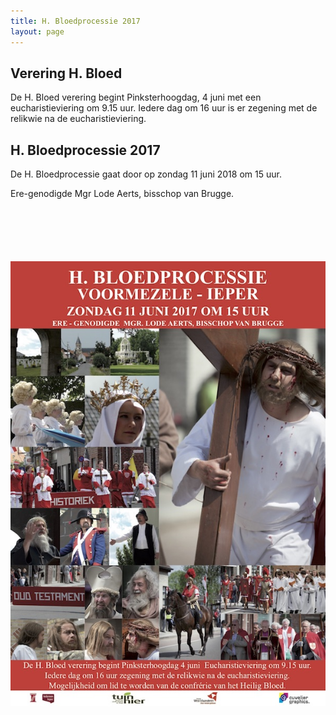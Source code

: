 ```yaml
---
title: H. Bloedprocessie 2017
layout: page
---
```


## Verering H. Bloed
De H. Bloed verering begint Pinksterhoogdag, 4 juni met een eucharistieviering om 9.15 uur.
Iedere dag om 16 uur is er zegening met de relikwie na de eucharistieviering.


## H. Bloedprocessie 2017

De H. Bloedprocessie gaat door op zondag 11 juni 2018 om 15 uur.

Ere-genodigde Mgr Lode Aerts, bisschop van Brugge.
 
<div style="text-align: center; margin: 100px 0">
    <img src="./public/assets/affiche-2017.jpg" alt="Affiche bloedprocessie 2017" />
</div>
